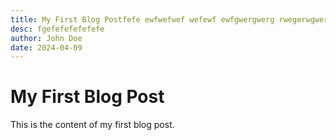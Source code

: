 ```yaml
---
title: My First Blog Postfefe ewfwefwef wefewf ewfgwergwerg rwegerwgwergwer gwergwergewrgwe gwer ewrg ewrgwergew ger
desc: fgefefefefefefe
author: John Doe
date: 2024-04-09
---
```


# My First Blog Post

This is the content of my first blog post.